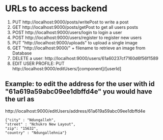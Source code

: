 # URLs to access backend

1) PUT http://localhost:9000/posts/writePost to write a post
2) GET http://localhost:9000/posts/getPost to get all users posts
3) POST http://localhost:9000/users/login to login a user 
4) POST http://localhost:9000/users/register to register new users
5) PUT "http://localhost:9000/uploads" to upload a single image
6) GET "http://localhost:9000/" + filename to retrieve an image from Database
7) DELETE a user: http://localhost:9000/users/61a60237cf7160d6f56f1589
8) EDIT  USER PROFILE: PUT  http://localhost:9000/editUsers/[component]/[userId]

## Example: to edit the address for the user with id "61a619a59abc09ee1dbffd4e" you would have the url as

http://localhost:9000/editUsers/address/61a619a59abc09ee1dbffd4e
    
	{"city" : "Ndungalleh",
    "street" : "Nchukro New Layout",
    "zip": "15632",
    "country" : "Ndungallehnia"}